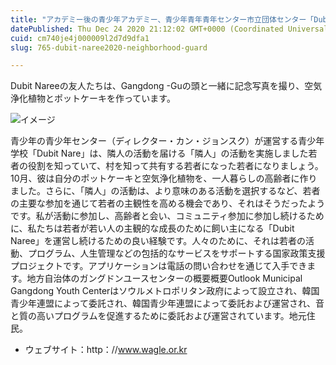 ```yaml
---
title: "アカデミー後の青少年アカデミー、青少年青年青年センター市立団体センター「Dubit Naree」2020 Neighborhood Guard"
datePublished: Thu Dec 24 2020 21:12:02 GMT+0000 (Coordinated Universal Time)
cuid: cm740je4j000009l2d7d9dfa1
slug: 765-dubit-naree2020-neighborhood-guard

---
```



Dubit Nareeの友人たちは、Gangdong -Guの頭と一緒に記念写真を撮り、空気浄化植物とポットケーキを作っています。

![イメージ](https://cdn.hashnode.com/res/hashnode/image/upload/v1739491854372/31137c24-67ea-4166-bbaf-6cd4a4c56ada.jpeg)

青少年の青少年センター（ディレクター・カン・ジョンスク）が運営する青少年学校「Dubit Nare」は、隣人の活動を届ける「隣人」の活動を実施しました若者の役割を知っていて、村を知って共有する若者になった若者になりましょう。10月、彼は自分のポットケーキと空気浄化植物を、一人暮らしの高齢者に作りました。さらに、「隣人」の活動は、より意味のある活動を選択するなど、若者の主要な参加を通じて若者の主観性を高める機会であり、それはそうだったようです。私が活動に参加し、高齢者と会い、コミュニティ参加に参加し続けるために、私たちは若者が若い人の主観的な成長のために飼い主になる「Dubit Naree」を運営し続けるための良い経験です。人々のために、それは若者の活動、プログラム、人生管理などの包括的なサービスをサポートする国家政策支援プロジェクトです。アプリケーションは電話の問い合わせを通じて入手できます。地方自治体のガングドンユースセンターの概要概要Outlook Municipal Gangdong Youth Centerはソウルメトロポリタン政府によって設立され、韓国青少年連盟によって委託され、韓国青少年連盟によって委託および運営され、音と質の高いプログラムを促進するために委託および運営されています。地元住民。

- ウェブサイト：http：//www.wagle.or.kr